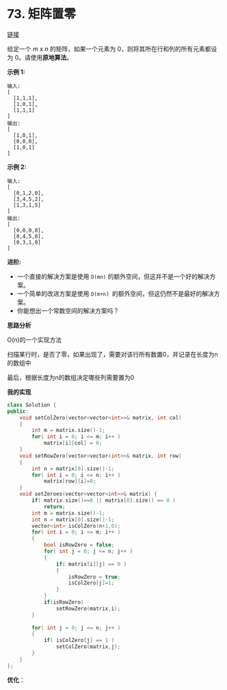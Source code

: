 # 73. 矩阵置零

[链接](https://leetcode-cn.com/problems/set-matrix-zeroes/description/)

给定一个 *m* x *n* 的矩阵，如果一个元素为 0，则将其所在行和列的所有元素都设为 0。请使用**原地算法**。

**示例 1:**

```
输入: 
[
  [1,1,1],
  [1,0,1],
  [1,1,1]
]
输出: 
[
  [1,0,1],
  [0,0,0],
  [1,0,1]
]
```

**示例 2:**

```
输入: 
[
  [0,1,2,0],
  [3,4,5,2],
  [1,3,1,5]
]
输出: 
[
  [0,0,0,0],
  [0,4,5,0],
  [0,3,1,0]
]
```

**进阶:**

- 一个直接的解决方案是使用  `O(mn)` 的额外空间，但这并不是一个好的解决方案。
- 一个简单的改进方案是使用 `O(m+n) `的额外空间，但这仍然不是最好的解决方案。
- 你能想出一个常数空间的解决方案吗？

**思路分析**

O(n)的一个实现方法

扫描某行时，是否了零，如果出现了，需要对该行所有数置0，并记录在长度为n的数组中

最后，根据长度为n的数组决定哪些列需要置为0

**我的实现**

```c++
class Solution {
public:
    void setColZero(vector<vector<int>>& matrix, int col)
    {
        int m = matrix.size()-1;
        for( int i = 0; i <= m; i++ )
            matrix[i][col] = 0;
    }
    void setRowZero(vector<vector<int>>& matrix, int row)
    {
        int n = matrix[0].size()-1;
        for( int i = 0; i <= n; i++ )
            matrix[row][i]=0;
    }
    void setZeroes(vector<vector<int>>& matrix) {
        if( matrix.size()==0 || matrix[0].size() == 0 )
            return;
        int m = matrix.size()-1;
        int n = matrix[0].size()-1;
        vector<int> isColZero(n+1,0);
        for( int i = 0; i <= m; i++ )
        {
            bool isRowZero = false;
            for( int j = 0; j <= n; j++ )
            {
                if( matrix[i][j] == 0 )
                {
                    isRowZero = true;
                    isColZero[j]=1;
                }
            }
            if(isRowZero)
                setRowZero(matrix,i);
        }
        
        for( int j = 0; j <= n; j++ )
        {
            if( isColZero[j] == 1 )
                setColZero(matrix,j);
        }
    }
};
```

**优化**：

